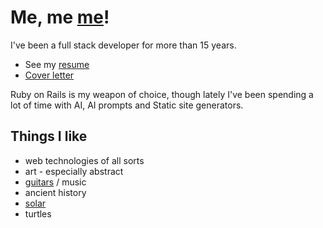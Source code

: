 # Me, me [me](https://github.com/voodoo/voodoo.github.io/wiki)!

I've been a full stack developer for more than 15 years. 

- See my [resume](https://voodoo.github.io/resume)
- [Cover letter](https://github.com/voodoo/voodoo.github.io/wiki/Cover-letter)

Ruby on Rails is my weapon of choice, though lately I've been spending a lot of time with AI, AI prompts and Static site generators.

## Things I like

- web technologies of all sorts
- art - especially abstract
- [guitars](https://voodoo.github.io/site-sharktail/) / music
- ancient history
- [solar](http://voodoo.github.io/static-solar-plan)
- turtles
